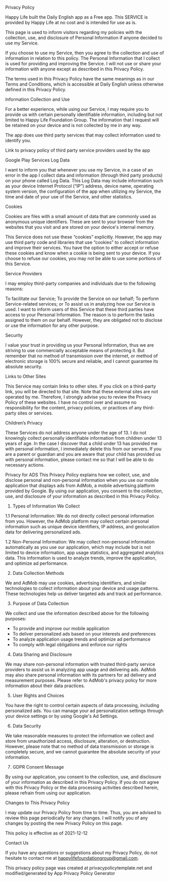 Privacy Policy

Happy Life built the Daily English app as a Free app. This SERVICE is provided by Happy Life at no cost and is intended for use as is.

This page is used to inform visitors regarding my policies with the collection, use, and disclosure of Personal Information if anyone decided to use my Service.

If you choose to use my Service, then you agree to the collection and use of information in relation to this policy. The Personal Information that I collect is used for providing and improving the Service. I will not use or share your information with anyone except as described in this Privacy Policy.

The terms used in this Privacy Policy have the same meanings as in our Terms and Conditions, which is accessible at Daily English unless otherwise defined in this Privacy Policy.

Information Collection and Use

For a better experience, while using our Service, I may require you to provide us with certain personally identifiable information, including but not limited to Happy Life Foundation Group. The information that I request will be retained on your device and is not collected by me in any way.

The app does use third party services that may collect information used to identify you.

Link to privacy policy of third party service providers used by the app

Google Play Services
Log Data

I want to inform you that whenever you use my Service, in a case of an error in the app I collect data and information (through third party products) on your phone called Log Data. This Log Data may include information such as your device Internet Protocol (“IP”) address, device name, operating system version, the configuration of the app when utilizing my Service, the time and date of your use of the Service, and other statistics.

Cookies

Cookies are files with a small amount of data that are commonly used as anonymous unique identifiers. These are sent to your browser from the websites that you visit and are stored on your device's internal memory.

This Service does not use these “cookies” explicitly. However, the app may use third party code and libraries that use “cookies” to collect information and improve their services. You have the option to either accept or refuse these cookies and know when a cookie is being sent to your device. If you choose to refuse our cookies, you may not be able to use some portions of this Service.

Service Providers

I may employ third-party companies and individuals due to the following reasons:

To facilitate our Service;
To provide the Service on our behalf;
To perform Service-related services; or
To assist us in analyzing how our Service is used.
I want to inform users of this Service that these third parties have access to your Personal Information. The reason is to perform the tasks assigned to them on our behalf. However, they are obligated not to disclose or use the information for any other purpose.

Security

I value your trust in providing us your Personal Information, thus we are striving to use commercially acceptable means of protecting it. But remember that no method of transmission over the internet, or method of electronic storage is 100% secure and reliable, and I cannot guarantee its absolute security.

Links to Other Sites

This Service may contain links to other sites. If you click on a third-party link, you will be directed to that site. Note that these external sites are not operated by me. Therefore, I strongly advise you to review the Privacy Policy of these websites. I have no control over and assume no responsibility for the content, privacy policies, or practices of any third-party sites or services.

Children’s Privacy

These Services do not address anyone under the age of 13. I do not knowingly collect personally identifiable information from children under 13 years of age. In the case I discover that a child under 13 has provided me with personal information, I immediately delete this from our servers. If you are a parent or guardian and you are aware that your child has provided us with personal information, please contact me so that I will be able to do necessary actions.

Privacy for ADS
This Privacy Policy explains how we collect, use, and disclose personal and non-personal information when you use our mobile application that displays ads from AdMob, a mobile advertising platform provided by Google. By using our application, you consent to the collection, use, and disclosure of your information as described in this Privacy Policy.

1. Types of Information We Collect

1.1 Personal Information:
We do not directly collect personal information from you. However, the AdMob platform may collect certain personal information such as unique device identifiers, IP address, and geolocation data for delivering personalized ads.

1.2 Non-Personal Information:
We may collect non-personal information automatically as you use our application, which may include but is not limited to device information, app usage statistics, and aggregated analytics data. This information is used to analyze trends, improve the application, and optimize ad performance.

2. Data Collection Methods

We and AdMob may use cookies, advertising identifiers, and similar technologies to collect information about your device and usage patterns. These technologies help us deliver targeted ads and track ad performance.

3. Purpose of Data Collection

We collect and use the information described above for the following purposes:
- To provide and improve our mobile application
- To deliver personalized ads based on your interests and preferences
- To analyze application usage trends and optimize ad performance
- To comply with legal obligations and enforce our rights

4. Data Sharing and Disclosure

We may share non-personal information with trusted third-party service providers to assist us in analyzing app usage and delivering ads. AdMob may also share personal information with its partners for ad delivery and measurement purposes. Please refer to AdMob's privacy policy for more information about their data practices.

5. User Rights and Choices

You have the right to control certain aspects of data processing, including personalized ads. You can manage your ad personalization settings through your device settings or by using Google's Ad Settings.

6. Data Security

We take reasonable measures to protect the information we collect and store from unauthorized access, disclosure, alteration, or destruction. However, please note that no method of data transmission or storage is completely secure, and we cannot guarantee the absolute security of your information.

7. GDPR Consent Message

By using our application, you consent to the collection, use, and disclosure of your information as described in this Privacy Policy. If you do not agree with this Privacy Policy or the data processing activities described herein, please refrain from using our application.

Changes to This Privacy Policy

I may update our Privacy Policy from time to time. Thus, you are advised to review this page periodically for any changes. I will notify you of any changes by posting the new Privacy Policy on this page.

This policy is effective as of 2021-12-12

Contact Us

If you have any questions or suggestions about my Privacy Policy, do not hesitate to contact me at happylifefoundationgroup@gmail.com.

This privacy policy page was created at privacypolicytemplate.net and modified/generated by App Privacy Policy Generator
